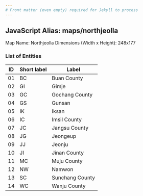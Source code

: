 ```yaml
---
# Front matter (even empty) required for Jekyll to process
---
```


## JavaScript Alias: maps/northjeolla

Map Name: Northjeolla
Dimensions (Width x Height): 248x177






### List of Entities

ID | Short label | Label
---|---|---|
01|BC|Buan County
02|GI|Gimje
03|GC|Gochang County
04|GS|Gunsan
05|IK|Iksan
06|IC|Imsil County
07|JC|Jangsu County
08|JG|Jeongeup
09|JJ|Jeonju
10|JI|Jinan County
11|MC|Muju County
12|NW|Namwon
13|SC|Sunchang County
14|WC|Wanju County

